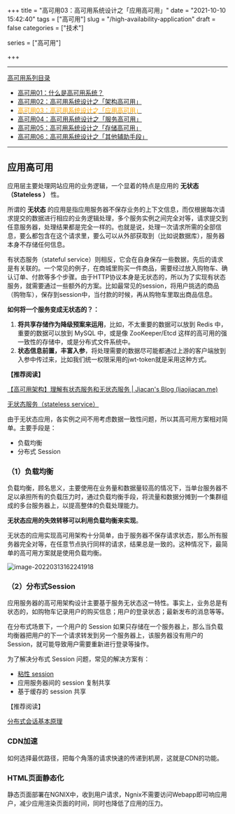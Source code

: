 +++
title = "高可用03：高可用系统设计之「应用高可用」"
date = "2021-10-10 15:42:40"
tags = ["高可用"]
slug = "/high-availability-application"
draft = false
categories = ["技术"]

series = ["高可用"]

+++



------

[高可用系列目录](https://kiwi4814.github.io/series/2021/10/高可用/)

- [高可用01：什么是高可用系统？](https://kiwi4814.github.io/posts/2021/high-availability-concept/)
- [高可用02：高可用系统设计之「架构高可用」](https://kiwi4814.github.io/posts/2021/high-availability-architecture/)
- [<font color="orange">高可用03：高可用系统设计之「应用高可用」</font>](https://kiwi4814.github.io/posts/2021/high-availability-application/)
- [高可用04：高可用系统设计之「服务高可用」](https://kiwi4814.github.io/posts/2021/high-availability-server/)
- [高可用05：高可用系统设计之「存储高可用」](https://kiwi4814.github.io/posts/2021/high-availability-storage/)
- [高可用06：高可用系统设计之「其他辅助手段」](https://kiwi4814.github.io/posts/2021/high-availability-aids/)

------

## 应用高可用

应用层主要处理网站应用的业务逻辑，一个显着的特点是应用的 **无状态（Stateless ）** 性。

所谓的 **无状态** 的应用是指应用服务器不保存业务的上下文信息，而仅根据每次请求提交的数据进行相应的业务逻辑处理，多个服务实例之间完全对等，请求提交到任意服务器，处理结果都是完全一样的。也就是说，处理一次请求所需的全部信息，要么都包含在这个请求里，要么可以从外部获取到（比如说数据库），服务器本身不存储任何信息。

有状态服务（stateful service）则相反，它会在自身保存一些数据，先后的请求是有关联的。一个常见的例子，在商城里购买一件商品，需要经过放入购物车、确认订单、付款等多个步骤。由于HTTP协议本身是无状态的，所以为了实现有状态服务，就需要通过一些额外的方案。比如最常见的session，将用户挑选的商品（购物车），保存到session中，当付款的时候，再从购物车里取出商品信息。

**如何将一个服务变成无状态的？：**

1. **将共享存储作为降级预案来运用**，比如，不太重要的数据可以放到 Redis 中，重要的数据可以放到 MySQL 中，或是像 ZooKeeper/Etcd 这样的高可用的强一致性的存储中，或是分布式文件系统中。
2. **状态信息前置，丰富入参**，将处理需要的数据尽可能都通过上游的客户端放到入参中传过来，比如我们统一权限采用的jwt-token就是采用这种方式。



**【推荐阅读】**

[【高可用架构】理解有状态服务和无状态服务 | Jiacan's Blog (liaojiacan.me)](http://liaojiacan.me/2019/05/27/【高可用架构】理解有状态服务和无状态服务/index.html)

[无状态服务（stateless service）](https://www.iteye.com/blog/kyfxbl-1831869)



由于无状态应用，各实例之间不用考虑数据一致性问题，所以其高可用方案相对简单。主要手段是：

- 负载均衡
- 分布式 Session

### （1）负载均衡

负载均衡，顾名思义，主要使用在业务量和数据量较高的情况下，当单台服务器不足以承担所有的负载压力时，通过负载均衡手段，将流量和数据分摊到一个集群组成的多台服务器上，以提高整体的负载处理能力。

**无状态应用的失效转移可以利用负载均衡来实现**。

无状态的应用实现高可用架构十分简单，由于服务器不保存请求状态，那么所有服务器完全对等，在任意节点执行同样的请求，结果总是一致的。这种情况下，最简单的高可用方案就是使用负载均衡。

![image-20220313162241918](https://kiwi4814-1256211473.cos.ap-nanjing.myqcloud.com/img/image-20220313162241918.png)

### （2）分布式Session

应用服务器的高可用架构设计主要基于服务无状态这一特性。事实上，业务总是有状态的，如购物车记录用户的购买信息；用户的登录状态；最新发布的消息等等。

在分布式场景下，一个用户的 Session 如果只存储在一个服务器上，那么当负载均衡器把用户的下一个请求转发到另一个服务器上，该服务器没有用户的 Session，就可能导致用户需要重新进行登录等操作。

为了解决分布式 Session 问题，常见的解决方案有：

- [粘性 session](https://www.cnblogs.com/wajika/p/6645581.html)
- 应用服务器间的 session 复制共享
- 基于缓存的 session 共享 

【推荐阅读】

[分布式会话基本原理](https://github.com/dunwu/blog/blob/master/source/_posts/theory/distributed-session.md)

### CDN加速

如何选择最优路径，把每个角落的请求快速的传递到机房，这就是CDN的功能。

### HTML页面静态化

静态页面部署在NGNIX中，收到用户请求，Ngnix不需要访问Webapp即可响应用户，减少应用渲染页面的时间，同时也降低了应用的压力。
